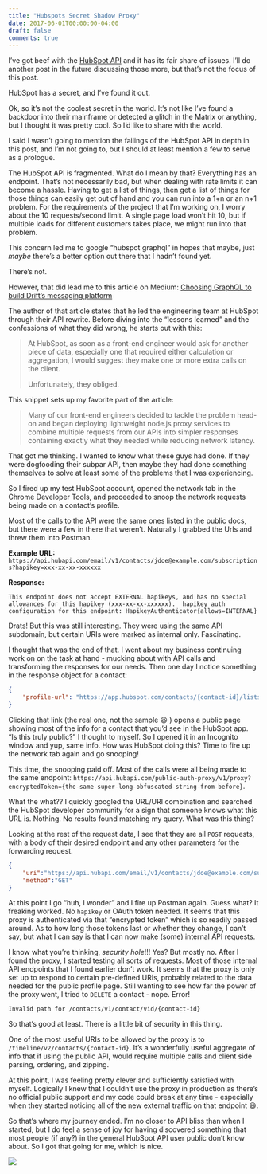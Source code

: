 ```yaml
---
title: "Hubspots Secret Shadow Proxy"
date: 2017-06-01T00:00:00-04:00
draft: false
comments: true
---
```

I’ve got beef with the [HubSpot API](https://developers.hubspot.com/docs/overview) and it has its fair share of issues. I’ll do another post in the future discussing those more, but that’s not the focus of this post.

HubSpot has a secret, and I’ve found it out. 

Ok, so it’s not the coolest secret in the world. It’s not like I’ve found a backdoor into their mainframe or detected a glitch in the Matrix or anything, but I thought it was pretty cool. So I’d like to share with the world.

I said I wasn’t going to mention the failings of the HubSpot API in depth in this post, and I’m not going to, but I should at least mention a few to serve as a prologue.

The HubSpot API is fragmented. What do I mean by that? Everything has an endpoint. That’s not necessarily bad, but when dealing with rate limits it can become a hassle. Having to get a list of things, then get a list of things for those things can easily get out of hand and you can run into a 1+n or an n+1 problem.   For the requirements of the project that I’m working on, I worry about the 10 requests/second limit. A single page load won’t hit 10, but if multiple loads for different customers takes place, we might run into that problem.

This concern led me to google “hubspot graphql” in hopes that maybe, just *maybe* there’s a better option out there that I hadn’t found yet. 

There’s not.

However, that did lead me to this article on Medium: [Choosing GraphQL to build Drift’s messaging platform](https://medium.com/drift-engineering/choosing-graphql-to-build-drifts-messaging-platform-8b4310facbc1)

The author of that article states that he led the engineering team at HubSpot through their API rewrite. Before diving into the “lessons learned” and the confessions of what they did wrong, he starts out with this:

> At HubSpot, as soon as a front-end engineer would ask for another piece of data, especially one that required either calculation or aggregation, I would suggest they make one or more extra calls on the client.
> 
> Unfortunately, they obliged.

This snippet sets up my favorite part of the article:

> Many of our front-end engineers decided to tackle the problem head-on and began deploying lightweight node.js proxy services to combine multiple requests from our APIs into simpler responses containing exactly what they needed while reducing network latency.

That got me thinking. I wanted to know what these guys had done. If they were dogfooding their subpar API, then maybe they had done something themselves to solve at least some of the problems that I was experiencing. 

So I fired up my test HubSpot account, opened the network tab in the Chrome Developer Tools, and proceeded to snoop the network requests being made on a contact’s profile. 

Most of the calls to the API were the same ones listed in the public docs, but there were a few in there that weren’t. Naturally I grabbed the Urls and threw them into Postman.

**Example URL:**
`https://api.hubapi.com/email/v1/contacts/jdoe@example.com/subscriptions?hapikey=xxx-xx-xx-xxxxxx`

**Response:**

```
This endpoint does not accept EXTERNAL hapikeys, and has no special allowances for this hapikey (xxx-xx-xx-xxxxxx).  hapikey auth configuration for this endpoint: HapikeyAuthenticator{allows=INTERNAL}
```

Drats! But this was still interesting. They were using the same API subdomain, but certain URIs were marked as internal only. Fascinating.

I thought that was the end of that. I went about my business continuing work on on the task at hand - mucking about with API calls and transforming the responses for our needs. Then one day I notice something in the response object for a contact:

```json
{
    "profile-url": "https://app.hubspot.com/contacts/{contact-id}/lists/public/contact/{a-super-long-obfuscated-string}/"
}
```

Clicking that link (the real one, not the sample :smiley: ) opens a public page showing most of the info for a contact that you’d see in the HubSpot app. “Is this truly public?” I thought to myself. So I opened it in an Incognito window and yup, same info. How was HubSpot doing this? Time to fire up the network tab again and go snooping!

This time, the snooping paid off. Most of the calls were all being made to the same endpoint: `https://api.hubapi.com/public-auth-proxy/v1/proxy?encryptedToken={the-same-super-long-obfuscated-string-from-before}`.

What the what?? I quickly googled the URL/URI combination and searched the HubSpot developer community for a sign that someone knows what this URL is. Nothing. No results found matching my query. What was this thing?

Looking at the rest of the request data, I see that they are all `POST` requests, with a body of their desired endpoint and any other parameters for the forwarding request.

```json
{
    "uri":"https://api.hubapi.com/email/v1/contacts/jdoe@example.com/subscriptions",
    "method":"GET"
}
```

At this point I go “huh, I wonder” and I fire up Postman again. Guess what? It freaking worked. No `hapikey` or OAuth token needed. It seems that this proxy is authenticated via that “encrypted token” which is so readily passed around. As to how long those tokens last or whether they change, I can’t say, but what I can say is that I can now make (some) internal API requests. 

I know what you’re thinking, *security hole*!!! Yes? But mostly no. After I found the proxy, I started testing all sorts of requests. Most of those internal API endpoints that I found earlier don’t work. It seems that the proxy is only set up to respond to certain pre-defined URIs, probably related to the data needed for the public profile page. Still wanting to see how far the power of the proxy went, I tried to `DELETE` a contact - nope. Error!

`Invalid path for /contacts/v1/contact/vid/{contact-id}`

So that’s good at least. There is a little bit of security in this thing. 

One of the most useful URIs to be allowed by the proxy is to `/timeline/v2/contacts/{contact-id}`. It’s a wonderfully useful aggregate of info that if using the public API, would require multiple calls and client side parsing, ordering, and zipping. 

At this point, I was feeling pretty clever and sufficiently satisfied with myself. Logically I knew that I couldn’t use the proxy in production as there’s no official public support and my code could break at any time - especially when they started noticing all of the new external traffic on that endpoint :smiley:.

So that’s where my journey ended. I’m no closer to API bliss than when I started, but I do feel a sense of joy for having discovered something that most people (if any?) in the general HubSpot API user public don’t know about. So I got that going for me, which is nice.

![](/article_images/hubspots-secret-shadow-proxy/which-is-nice.jpg)